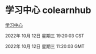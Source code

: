 # 学习中心 colearnhub
[学习中心](http://27.19.33.125:56308/colearnhub/)

2022年 10月 12日 星期三 19:20:03 CST

2022年 10月 12日 星期三 11:20:03 GMT
